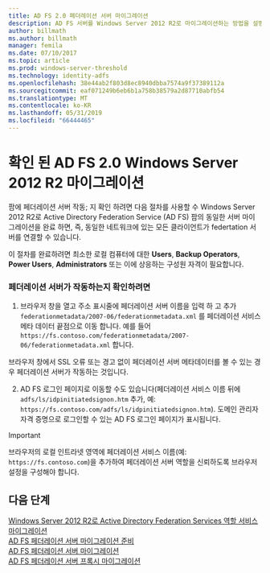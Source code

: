 ```yaml
---
title: AD FS 2.0 페더레이션 서버 마이그레이션
description: AD FS 서버를 Windows Server 2012 R2로 마이그레이션하는 방법을 설명 합니다.
author: billmath
ms.author: billmath
manager: femila
ms.date: 07/10/2017
ms.topic: article
ms.prod: windows-server-threshold
ms.technology: identity-adfs
ms.openlocfilehash: 38e44ab2f803d8ec8940dbba7574a9f37389112a
ms.sourcegitcommit: eaf071249b6eb6b1a758b38579a2d87710abfb54
ms.translationtype: MT
ms.contentlocale: ko-KR
ms.lasthandoff: 05/31/2019
ms.locfileid: "66444465"
---
```

# <a name="verify-the-ad-fs-20-migration-to-windows-server-2012-r2"></a>확인 된 AD FS 2.0 Windows Server 2012 R2 마이그레이션

팜에 페더레이션 서버 작동; 지 확인 하려면 다음 절차를 사용할 수 Windows Server 2012 R2로 Active Directory Federation Service (AD FS) 팜의 동일한 서버 마이그레이션을 완료 하면, 즉, 동일한 네트워크에 있는 모든 클라이언트가 federtation 서버를 연결할 수 있습니다.  
  
이 절차를 완료하려면 최소한 로컬 컴퓨터에 대한 **Users**, **Backup Operators**, **Power Users**, **Administrators** 또는 이에 상응하는 구성원 자격이 필요합니다.
  
### <a name="to-verify-that-a-federation-server-is-operational"></a>페더레이션 서버가 작동하는지 확인하려면  
  
1.  브라우저 창을 열고 주소 표시줄에 페더레이션 서버 이름을 입력 하 고 추가 `federationmetadata/2007-06/federationmetadata.xml` 를 페더레이션 서비스 메타 데이터 끝점으로 이동 합니다. 예를 들어 `https://fs.contoso.com/federationmetadata/2007-06/federationmetadata.xml` 합니다.  
  
브라우저 창에서 SSL 오류 또는 경고 없이 페더레이션 서버 메타데이터를 볼 수 있는 경우 페더레이션 서버가 작동하는 것입니다.  
  
2. AD FS 로그인 페이지로 이동할 수도 있습니다(페더레이션 서비스 이름 뒤에 `adfs/ls/idpinitiatedsignon.htm` 추가, 예: `https://fs.contoso.com/adfs/ls/idpinitiatedsignon.htm`).  도메인 관리자 자격 증명으로 로그인할 수 있는 AD FS 로그인 페이지가 표시됩니다.  
  
> [!IMPORTANT]
>  브라우저의 로컬 인트라넷 영역에 페더레이션 서비스 이름(예: `https://fs.contoso.com`)을 추가하여 페더레이션 서버 역할을 신뢰하도록 브라우저 설정을 구성해야 합니다.  
  
## <a name="next-steps"></a>다음 단계
 [Windows Server 2012 R2로 Active Directory Federation Services 역할 서비스 마이그레이션](migrate-ad-fs-service-role-to-windows-server-r2.md)   
 [AD FS 페더레이션 서버 마이그레이션 준비](prepare-migrate-ad-fs-server-r2.md)  
 [AD FS 페더레이션 서버 마이그레이션](migrate-ad-fs-fed-server-r2.md)   
 [AD FS 페더레이션 서버 프록시 마이그레이션](migrate-fed-server-proxy-r2.md)   
